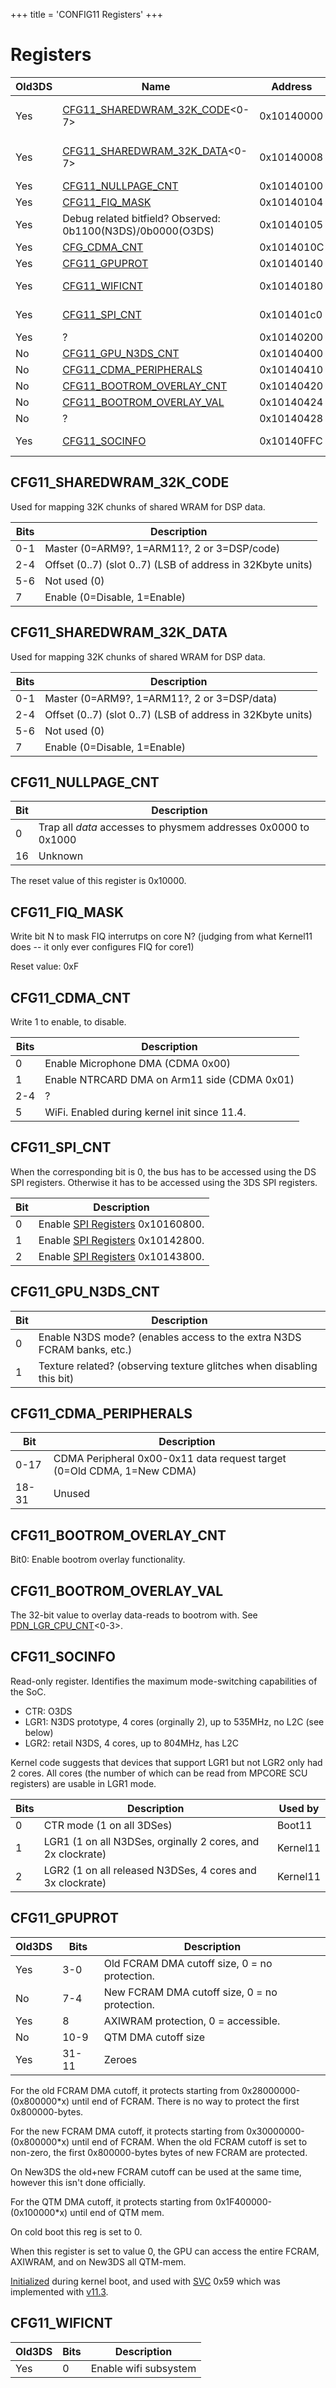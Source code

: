 +++
title = 'CONFIG11 Registers'
+++

# Registers

| Old3DS | Name                                                                      | Address    | Width | Used by                                                   |
|--------|---------------------------------------------------------------------------|------------|-------|-----------------------------------------------------------|
| Yes    | [CFG11_SHAREDWRAM_32K_CODE](#cfg11_sharedwram_32k_code "wikilink")\<0-7\> | 0x10140000 | 1\*8  | boot11, process9, [dsp services](dsp_services "wikilink") |
| Yes    | [CFG11_SHAREDWRAM_32K_DATA](#cfg11_sharedwram_32k_data "wikilink")\<0-7\> | 0x10140008 | 1\*8  | boot11, process9, [dsp services](dsp_services "wikilink") |
| Yes    | [CFG11_NULLPAGE_CNT](#cfg11_nullpage_cnt "wikilink")                      | 0x10140100 | 4     |                                                           |
| Yes    | [CFG11_FIQ_MASK](#cfg11_fiq_mask "wikilink")                              | 0x10140104 | 1     | Kernel11.                                                 |
| Yes    | Debug related bitfield? Observed: 0b1100(N3DS)/0b0000(O3DS)               | 0x10140105 | 1     |                                                           |
| Yes    | [CFG_CDMA_CNT](#cfg11_cdma_cnt "wikilink")                                | 0x1014010C | 2     | TwlBg                                                     |
| Yes    | [CFG11_GPUPROT](#cfg11_gpuprot "wikilink")                                | 0x10140140 | 4     | Kernel11                                                  |
| Yes    | [CFG11_WIFICNT](#cfg11_wificnt "wikilink")                                | 0x10140180 | 1     | twlbg, [nwm services](nwm_services "wikilink")            |
| Yes    | [CFG11_SPI_CNT](#cfg11_spi_cnt "wikilink")                                | 0x101401c0 | 2     | [spi services](spi_services "wikilink"), TwlBg            |
| Yes    | ?                                                                         | 0x10140200 | 4     |                                                           |
| No     | [CFG11_GPU_N3DS_CNT](#cfg11_gpu_n3ds_cnt "wikilink")                      | 0x10140400 | 1     | NewKernel11                                               |
| No     | [CFG11_CDMA_PERIPHERALS](#cfg11_cdma_peripherals "wikilink")              | 0x10140410 | 4     | NewKernel11                                               |
| No     | [CFG11_BOOTROM_OVERLAY_CNT](#cfg11_bootrom_overlay_cnt "wikilink")        | 0x10140420 | 1     | NewKernel11                                               |
| No     | [CFG11_BOOTROM_OVERLAY_VAL](#cfg11_bootrom_overlay_val "wikilink")        | 0x10140424 | 4     | NewKernel11                                               |
| No     | ?                                                                         | 0x10140428 | 4     |                                                           |
| Yes    | [CFG11_SOCINFO](#cfg11_socinfo "wikilink")                                | 0x10140FFC | 2     | Boot11, Kernel11                                          |

## CFG11_SHAREDWRAM_32K_CODE

Used for mapping 32K chunks of shared WRAM for DSP data.

| Bits | Description                                                 |
|------|-------------------------------------------------------------|
| 0-1  | Master (0=ARM9?, 1=ARM11?, 2 or 3=DSP/code)                 |
| 2-4  | Offset (0..7) (slot 0..7) (LSB of address in 32Kbyte units) |
| 5-6  | Not used (0)                                                |
| 7    | Enable (0=Disable, 1=Enable)                                |

## CFG11_SHAREDWRAM_32K_DATA

Used for mapping 32K chunks of shared WRAM for DSP data.

| Bits | Description                                                 |
|------|-------------------------------------------------------------|
| 0-1  | Master (0=ARM9?, 1=ARM11?, 2 or 3=DSP/data)                 |
| 2-4  | Offset (0..7) (slot 0..7) (LSB of address in 32Kbyte units) |
| 5-6  | Not used (0)                                                |
| 7    | Enable (0=Disable, 1=Enable)                                |

## CFG11_NULLPAGE_CNT

| Bit | Description                                                    |
|-----|----------------------------------------------------------------|
| 0   | Trap all *data* accesses to physmem addresses 0x0000 to 0x1000 |
| 16  | Unknown                                                        |

The reset value of this register is 0x10000.

## CFG11_FIQ_MASK

Write bit N to mask FIQ interrutps on core N? (judging from what
Kernel11 does -- it only ever configures FIQ for core1)

Reset value: 0xF

## CFG11_CDMA_CNT

Write 1 to enable, to disable.

| Bits | Description                                  |
|------|----------------------------------------------|
| 0    | Enable Microphone DMA (CDMA 0x00)            |
| 1    | Enable NTRCARD DMA on Arm11 side (CDMA 0x01) |
| 2-4  | ?                                            |
| 5    | WiFi. Enabled during kernel init since 11.4. |

## CFG11_SPI_CNT

When the corresponding bit is 0, the bus has to be accessed using the DS
SPI registers. Otherwise it has to be accessed using the 3DS SPI
registers.

| Bit | Description                                                  |
|-----|--------------------------------------------------------------|
| 0   | Enable [SPI Registers](SPI_Registers "wikilink") 0x10160800. |
| 1   | Enable [SPI Registers](SPI_Registers "wikilink") 0x10142800. |
| 2   | Enable [SPI Registers](SPI_Registers "wikilink") 0x10143800. |

## CFG11_GPU_N3DS_CNT

| Bit | Description                                                            |
|-----|------------------------------------------------------------------------|
| 0   | Enable N3DS mode? (enables access to the extra N3DS FCRAM banks, etc.) |
| 1   | Texture related? (observing texture glitches when disabling this bit)  |

## CFG11_CDMA_PERIPHERALS

| Bit   | Description                                                            |
|-------|------------------------------------------------------------------------|
| 0-17  | CDMA Peripheral 0x00-0x11 data request target (0=Old CDMA, 1=New CDMA) |
| 18-31 | Unused                                                                 |

## CFG11_BOOTROM_OVERLAY_CNT

Bit0: Enable bootrom overlay functionality.

## CFG11_BOOTROM_OVERLAY_VAL

The 32-bit value to overlay data-reads to bootrom with. See
[PDN_LGR_CPU_CNT](PDN_Registers#PDN_LGR_CPU_CNT<0-3> "wikilink")\<0-3\>.

## CFG11_SOCINFO

Read-only register. Identifies the maximum mode-switching capabilities
of the SoC.

- CTR: O3DS
- LGR1: N3DS prototype, 4 cores (orginally 2), up to 535MHz, no L2C (see
  below)
- LGR2: retail N3DS, 4 cores, up to 804MHz, has L2C

Kernel code suggests that devices that support LGR1 but not LGR2 only
had 2 cores. All cores (the number of which can be read from MPCORE SCU
registers) are usable in LGR1 mode.

| Bits | Description                                                 | Used by  |
|------|-------------------------------------------------------------|----------|
| 0    | CTR mode (1 on all 3DSes)                                   | Boot11   |
| 1    | LGR1 (1 on all N3DSes, orginally 2 cores, and 2x clockrate) | Kernel11 |
| 2    | LGR2 (1 on all released N3DSes, 4 cores and 3x clockrate)   | Kernel11 |

## CFG11_GPUPROT

| Old3DS | Bits  | Description                                   |
|--------|-------|-----------------------------------------------|
| Yes    | 3-0   | Old FCRAM DMA cutoff size, 0 = no protection. |
| No     | 7-4   | New FCRAM DMA cutoff size, 0 = no protection. |
| Yes    | 8     | AXIWRAM protection, 0 = accessible.           |
| No     | 10-9  | QTM DMA cutoff size                           |
| Yes    | 31-11 | Zeroes                                        |

For the old FCRAM DMA cutoff, it protects starting from
0x28000000-(0x800000\*x) until end of FCRAM. There is no way to protect
the first 0x800000-bytes.

For the new FCRAM DMA cutoff, it protects starting from
0x30000000-(0x800000\*x) until end of FCRAM. When the old FCRAM cutoff
is set to non-zero, the first 0x800000-bytes bytes of new FCRAM are
protected.

On New3DS the old+new FCRAM cutoff can be used at the same time, however
this isn't done officially.

For the QTM DMA cutoff, it protects starting from
0x1F400000-(0x100000\*x) until end of QTM mem.

On cold boot this reg is set to 0.

When this register is set to value 0, the GPU can access the entire
FCRAM, AXIWRAM, and on New3DS all QTM-mem.

[Initialized](SVC "wikilink") during kernel boot, and used with
[SVC](SVC "wikilink") 0x59 which was implemented with
[v11.3](11.3.0-36 "wikilink").

## CFG11_WIFICNT

| Old3DS | Bits | Description           |
|--------|------|-----------------------|
| Yes    | 0    | Enable wifi subsystem |
